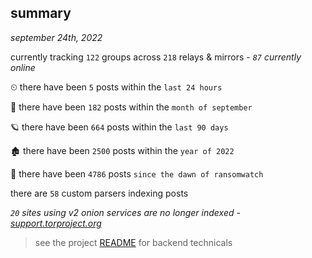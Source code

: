 
## summary
_september 24th, 2022_

currently tracking `122` groups across `218` relays & mirrors - _`87` currently online_

⏲ there have been `5` posts within the `last 24 hours`

🦈 there have been `182` posts within the `month of september`

🪐 there have been `664` posts within the `last 90 days`

🏚 there have been `2500` posts within the `year of 2022`

🦕 there have been `4786` posts `since the dawn of ransomwatch`

there are `58` custom parsers indexing posts

_`20` sites using v2 onion services are no longer indexed - [support.torproject.org](https://support.torproject.org/onionservices/v2-deprecation/)_

> see the project [README](https://github.com/joshhighet/ransomwatch#ransomwatch--) for backend technicals
